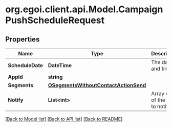 
# org.egoi.client.api.Model.CampaignPushScheduleRequest

## Properties

Name | Type | Description | Notes
------------ | ------------- | ------------- | -------------
**ScheduleDate** | **DateTime** | The date and time | [optional] 
**AppId** | **string** |  | 
**Segments** | [**OSegmentsWithoutContactActionSend**](OSegmentsWithoutContactActionSend.md) |  | 
**Notify** | **List&lt;int&gt;** | Array of IDs of the users to notify | [optional] 

[[Back to Model list]](../README.md#documentation-for-models)
[[Back to API list]](../README.md#documentation-for-api-endpoints)
[[Back to README]](../README.md)

